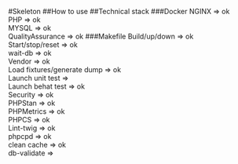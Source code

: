 #Skeleton
##How to use
##Technical stack
###Docker
NGINX => ok\
PHP => ok\
MYSQL => ok\
QualityAssurance => ok
###Makefile
Build/up/down => ok\
Start/stop/reset => ok\
wait-db => ok\
Vendor => ok\
Load fixtures/generate dump => ok\
Launch unit test => \
Launch behat test => ok\
Security => ok\
PHPStan => ok\
PHPMetrics => ok\
PHPCS => ok\
Lint-twig => ok\
phpcpd => ok\
clean cache => ok\
db-validate =>
